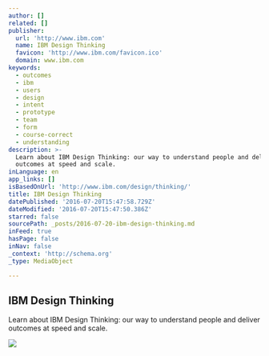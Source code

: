 ```yaml
---
author: []
related: []
publisher:
  url: 'http://www.ibm.com'
  name: IBM Design Thinking
  favicon: 'http://www.ibm.com/favicon.ico'
  domain: www.ibm.com
keywords:
  - outcomes
  - ibm
  - users
  - design
  - intent
  - prototype
  - team
  - form
  - course-correct
  - understanding
description: >-
  Learn about IBM Design Thinking: our way to understand people and deliver
  outcomes at speed and scale.
inLanguage: en
app_links: []
isBasedOnUrl: 'http://www.ibm.com/design/thinking/'
title: IBM Design Thinking
datePublished: '2016-07-20T15:47:58.729Z'
dateModified: '2016-07-20T15:47:50.386Z'
starred: false
sourcePath: _posts/2016-07-20-ibm-design-thinking.md
inFeed: true
hasPage: false
inNav: false
_context: 'http://schema.org'
_type: MediaObject

---
```

<article style=""><h1>IBM Design Thinking</h1><p>Learn about IBM Design Thinking: our way to understand people and deliver outcomes at speed and scale.</p><img src="http://ibm.com/design/assets/thinking/social_sharing/ibm_design_thinking.png" /></article>
